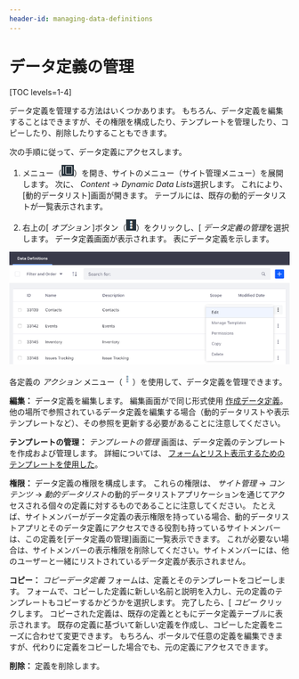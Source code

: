 ```yaml
---
header-id: managing-data-definitions
---
```


# データ定義の管理

[TOC levels=1-4]

データ定義を管理する方法はいくつかあります。 もちろん、データ定義を編集することはできますが、その権限を構成したり、テンプレートを管理したり、コピーしたり、削除したりすることもできます。

次の手順に従って、データ定義にアクセスします。

1.  メニュー（![Menu](../../../images/icon-menu.png)）を開き、サイトのメニュー（サイト管理メニュー）を展開します。 次に、 *Content* → *Dynamic Data Lists*選択します。 これにより、[動的データリスト]画面が開きます。 テーブルには、既存の動的データリストが一覧表示されます。

2.  右上の[ *オプション* ]ボタン（![Options](../../../images/icon-options.png)）をクリックし、[ *データ定義の管理*を選択します。 データ定義画面が表示されます。 表にデータ定義を示します。

![図1：既存のデータ定義をコピーしたり、そのテンプレートを管理したりできます。](../../../images/ddl-definitions-actions.png)

各定義の *アクション* メニュー（![Actions](../../../images/icon-actions.png)）を使用して、データ定義を管理できます。

**編集：** データ定義を編集します。 編集画面がで同じ形式使用 [作成データ定義](/docs/7-1/user/-/knowledge_base/u/creating-data-definitions)。 他の場所で参照されているデータ定義を編集する場合（動的データリストや表示テンプレートなど）、その参照を更新する必要があることに注意してください。

**テンプレートの管理：** *テンプレートの管理* 画面は、データ定義のテンプレートを作成および管理します。 詳細については、 [フォームとリスト表示するためのテンプレートを使用した](/docs/7-1/user/-/knowledge_base/u/using-templates-to-display-forms-and-lists)。

**権限：** データ定義の権限を構成します。 これらの権限は、 *サイト管理* → *コンテンツ* → *動的データリスト*の動的データリストアプリケーションを通じてアクセスされる個々の定義に対するものであることに注意してください。 たとえば、サイトメンバーがデータ定義の表示権限を持っている場合、動的データリストアプリとそのデータ定義にアクセスできる役割も持っているサイトメンバーは、この定義を[データ定義の管理]画面に一覧表示できます。 これが必要ない場合は、サイトメンバーの表示権限を削除してください。サイトメンバーには、他のユーザーと一緒にリストされているデータ定義が表示されません。

**コピー：** *コピーデータ定義* フォームは、定義とそのテンプレートをコピーします。 フォームで、コピーした定義に新しい名前と説明を入力し、元の定義のテンプレートもコピーするかどうかを選択します。 完了したら、[ *コピー* クリックします。 コピーされた定義は、既存の定義とともにデータ定義テーブルに表示されます。 既存の定義に基づいて新しい定義を作成し、コピーした定義をニーズに合わせて変更できます。 もちろん、ポータルで任意の定義を編集できますが、代わりに定義をコピーした場合でも、元の定義にアクセスできます。

**削除：** 定義を削除します。

